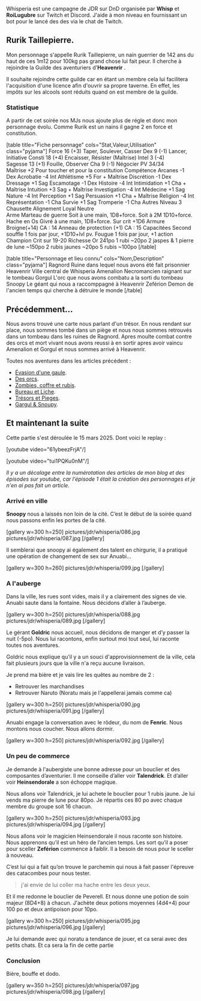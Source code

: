 Whisperia est une campagne de JDR sur DnD organisée par **Whisp** et **RoiLugubre** sur Twitch et Discord. 
J'aide à mon niveau en fournissant un bot pour le lancé des des via le chat de Twitch.

## Rurik Taillepierre.

Mon personnage s'appelle Rurik Taillepierre, un nain guerrier de 142 ans du haut de ces 1m12 pour 100kg pas grand chose lui fait peur. 
Il cherche à rejoindre la Guilde des aventuriers d'__Heavenrir__ .

Il souhaite rejoindre cette guilde car en étant un membre cela
lui facilitera l'acquisition d'une licence afin d'ouvrir sa propre taverne.
En effet, les impôts sur les alcools sont réduits quand on est membre de la guilde.

### Statistique

A partir de cet soirée nos MJs nous ajoute plus de régle et donc mon personnage évolu. Comme Rurik est un nains il gagne 2 en force et constitution.

[table title="Fiche personnage" cols="Stat,Valeur,Utilisation" class="pyjama"]
Force	16 (+3)	Taper, Soulever, Casser
Dex	9 (-1)	Lancer, Initiative
Consti	18 (+4)	Encaisser, Résister (Maîtrise)
Intel	3 (-4)	 
Sagesse	13 (+1)	Fouille, Observer
Cha	9 (-1)	Négocier
PV	34/34	 
Maîtrise	+2	Pour toucher et pour la constitution
Compétence
Arcanes	-1	Dex
Acrobatie	-4	Int	
Athlétisme	+5	For + Maîtrise
Discrétion	-1	Dex	
Dressage	+1	Sag	
Escamotage	-1	Dex	
Histoire	-4	Int	
Intimidation	+1	Cha + Maîtrise
Intuition	+3	Sag + Maîtrise
Investigation	-4	Int
Médecine	+1	Sag
Nature	-4	Int
Perception	+1	Sag
Persuasion	+1	Cha + Maîtrise
Religion	-4	Int
Représentation	-1	Cha
Survie	+1	Sag
Tromperie	-1	Cha
Autres
Niveau	3	Chausette
Alignement	Loyal Neutre	 
Arme	Marteau de guerre	Soit à une main, 1D8+force. Soit à 2M 1D10+force.
	Hache en Os Givré	à une main, 1D8+force. Sur crit +1D6
Armure	Broigne(+14)	CA : 14
	Anneau de protection (+1)	CA : 15
Capacitées	Second souffle	1 fois par jour, +1D10+lvl pv.
	Fougue	1 fois par jour, +1 action
	Champion	Crit sur 19-20
Richesse	Or	241po
	1 rubi	~20po
	2 jaspes & 1 pierre de lune	~150po
	2 rubis jaunes	~20po
	5 rubis	~100po
[/table]

[table title="Personnage et lieu connu" cols="Nom,Description" class="pyjama"]
Ragnord	Ruine dans lequel nous avons été fait prisonnier
Heavenrir	Ville central de Whisperia
Amenalion	Necromancien raignant sur le tombeau
Gorgul	L'orc que nous avons combatu a la sorti du tombeau
Snoopy	Le géant qui nous a raccomppagné à Heavenrir
Zeférion	Demon de l'ancien temps qui cherche à détruire le monde
[/table]

## Précédemment...

Nous avons trouvé une carte nous parlant d'un trésor. En nous rendant sur place, nous sommes tombé dans un piège
et nous nous sommes retrouvés dans un tombeau dans les ruines de Ragnord. 
Apres moulte combat contre des orcs et mort vivant nous avons reussi à en sortir apres avoir vaincu Amenalion et Gorgul et nous sommes arrivé à Heavenrir.

Toutes nos aventures dans les articles précédent :
* [Évasion d'une gaule](2024/whisperia-1-evasion-d-une-gaule.html). 
* [Des orcs](2024/whisperia-2-orcs-et-chaussette.html). 
* [Zombies, coffre et rubis](2025/whisperia-3-zombis-coffres-rubis.html). 
* [Bureau et Liche](2025/whisperia-4-bureau-liche.html). 
* [Trésors et Pieges](2025/whisperia-5-tresors-pieges.html). 
* [Gargul & Snoupy](2025/whisperia-6-gorgul-snoopy.html). 

## Et maintenant la suite

Cette partie s'est déroulée le 15 mars 2025. Dont voici le replay :

[youtube video="61ybeezFrjA"/]

[youtube video="tui1PQKu0nM"/]

*Il y a un décalage entre la numérotation des articles de mon blog et des épisodes sur youtube, car l'épisode 1 était la création des personnages et je n'en ai pas fait un article.*

### Arrivé en ville

**Snoopy** nous a laissés non loin de la cité. C’est le début de la soirée quand nous passons enfin les portes de la cité.

[gallery w=300 h=250]
pictures/jdr/whisperia/086.jpg
pictures/jdr/whisperia/087.jpg
[/gallery]

Il semblerai que snoopy ai également des talent en chirgurie, il a pratiqué une opération de changement de sex sur Anuabi...

[gallery w=300 h=260]
pictures/jdr/whisperia/099.jpg
[/gallery]

### A l'auberge

Dans la ville, les rues sont vides, mais il y a clairement des signes de vie. Anuabi saute dans la fontaine. 
Nous décidons d’aller à l’auberge. 

[gallery w=300 h=250]
pictures/jdr/whisperia/088.jpg
pictures/jdr/whisperia/089.jpg
[/gallery]

Le gérant **Goldric** nous accueil, nous décidons de manger et d’y passer la nuit (-5po). 
Nous lui racontons, enfin surtout moi tout seul, lui raconte toutes nos aventures. 

Goldric nous explique qu’il y a un souci d'approvisionnement de la ville, cela fait plusieurs jours que la ville n'a reçu aucune livraison.

Je prend ma bière et je vais lire les quêtes au nombre de 2 :
* Retrouver les marchandises
* Retrouver Naruto (Noratu mais je l'appellerai jamais comme ca)

[gallery w=300 h=250]
pictures/jdr/whisperia/090.jpg
pictures/jdr/whisperia/091.jpg
[/gallery]

Anuabi engage la conversation avec le rôdeur, du nom de **Fenric**. Nous montons nous coucher. Nous allons dormir.

[gallery w=300 h=250]
pictures/jdr/whisperia/092.jpg
[/gallery]

### Un peu de commerce

Je demande à l'aubergiste une bonne adresse pour un bouclier et des composantes d’aventurier. Il me conseille d’aller voir **Talendrick**. Et d’aller voir **Heinsendorale** a son échoppe magique. 

Nous allons voir Talendrick, je lui achete le bouclier pour 1 rubis jaune. Je lui vends ma pierre de lune pour 80po. Je répartis ces 80 po avec chaque membre du groupe soit 16 chacun. 

[gallery w=300 h=250]
pictures/jdr/whisperia/093.jpg
pictures/jdr/whisperia/094.jpg
[/gallery]

Nous allons voir le magicien Heinsendorale il nous raconte son histoire. Nous apprenons qu’il est un héro de l’ancien temps. Les sort qu’il a poser pour sceller **Zeférion** commence à faiblir. Il a besoin de nous pour le sceller à nouveau. 

C’est lui qui a fait qu’on trouve le parchemin qui nous à fait passer l'épreuve des catacombes pour nous tester.
> j'ai envie de lui coller ma hache entre les deux yeux.

Et il me redonne le bouclier de Peverell. Et nous donne une potion de soin majeur (8D4+8) à chacun. J'achète deux potions moyennes (4d4+4) pour 100 po et deux antipoison pour 10po.

[gallery w=300 h=250]
pictures/jdr/whisperia/095.jpg
pictures/jdr/whisperia/096.jpg
[/gallery]

Je lui demande avec qui noratu a tendance de jouer, et ca serai avec des petits chats. Et ca sera la fin de cette partie

### Conclusion

Bière, bouffe et dodo.

[gallery w=350 h=250]
pictures/jdr/whisperia/097.jpg
pictures/jdr/whisperia/098.jpg
[/gallery]

